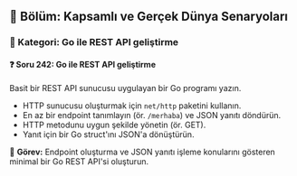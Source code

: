 ## 📘 Bölüm: Kapsamlı ve Gerçek Dünya Senaryoları  
### 🔹 Kategori: Go ile REST API geliştirme  
#### ❓ Soru 242: Go ile REST API geliştirme

Basit bir REST API sunucusu uygulayan bir Go programı yazın.

- HTTP sunucusu oluşturmak için `net/http` paketini kullanın.
- En az bir endpoint tanımlayın (ör. `/merhaba`) ve JSON yanıtı döndürün.
- HTTP metodunu uygun şekilde yönetin (ör. GET).
- Yanıt için bir Go struct'ını JSON'a dönüştürün.

🔧 **Görev:** Endpoint oluşturma ve JSON yanıtı işleme konularını gösteren minimal bir Go REST API'si oluşturun.
